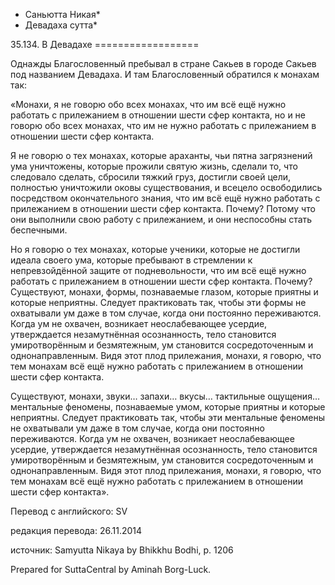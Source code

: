 * Саньютта Никая*
* Девадаха сутта*

35\.134\. В Девадахе
\=\=\=\=\=\=\=\=\=\=\=\=\=\=\=\=\=\=

Однажды Благословенный пребывал в стране Сакьев в городе Сакьев под названием Девадаха\. И там Благословенный обратился к монахам так:

«Монахи, я не говорю обо всех монахах, что им всё ещё нужно работать с прилежанием в отношении шести сфер контакта, но и не говорю обо всех монахах, что им не нужно работать с прилежанием в отношении шести сфер контакта\.

Я не говорю о тех монахах, которые араханты, чьи пятна загрязнений ума уничтожены, которые прожили святую жизнь, сделали то, что следовало сделать, сбросили тяжкий груз, достигли своей цели, полностью уничтожили оковы существования, и всецело освободились посредством окончательного знания, что им всё ещё нужно работать с прилежанием в отношении шести сфер контакта\. Почему? Потому что они выполнили свою работу с прилежанием, и они неспособны стать беспечными\.

Но я говорю о тех монахах, которые ученики, которые не достигли идеала своего ума, которые пребывают в стремлении к непревзойдённой защите от подневольности, что им всё ещё нужно работать с прилежанием в отношении шести сфер контакта\. Почему? Существуют, монахи, формы, познаваемые глазом, которые приятны и которые неприятны\. Следует практиковать так, чтобы эти формы не охватывали ум даже в том случае, когда они постоянно переживаются\. Когда ум не охвачен, возникает неослабевающее усердие, утверждается незамутнённая осознанность, тело становится умиротворённым и безмятежным, ум становится сосредоточенным и однонаправленным\. Видя этот плод прилежания, монахи, я говорю, что тем монахам всё ещё нужно работать с прилежанием в отношении шести сфер контакта\.

Существуют, монахи, звуки… запахи… вкусы… тактильные ощущения… ментальные феномены, познаваемые умом, которые приятны и которые неприятны\. Следует практиковать так, чтобы эти ментальные феномены не охватывали ум даже в том случае, когда они постоянно переживаются\. Когда ум не охвачен, возникает неослабевающее усердие, утверждается незамутнённая осознанность, тело становится умиротворённым и безмятежным, ум становится сосредоточенным и однонаправленным\. Видя этот плод прилежания, монахи, я говорю, что тем монахам всё ещё нужно работать с прилежанием в отношении шести сфер контакта»\.

Перевод с английского: SV

редакция перевода: 26\.11\.2014

источник: Samyutta Nikaya by Bhikkhu Bodhi, p\. 1206

Prepared for SuttaCentral by Aminah Borg\-Luck\.